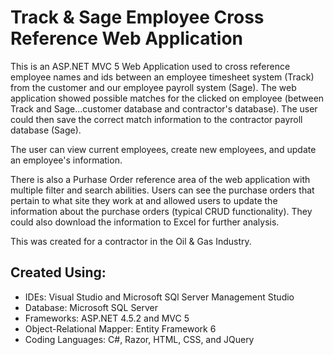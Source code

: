 ﻿# Track & Sage Employee Cross Reference Web Application

This is an ASP.NET MVC 5 Web Application used to cross reference employee names and ids between an employee timesheet system (Track) from the customer and our employee payroll system (Sage). The web application showed possible matches for the clicked on employee (between Track and Sage...customer database and contractor's database). The user could then save the correct match information to the contractor payroll database (Sage).

The user can view current employees, create new employees, and update an employee's information. 

There is also a Purhase Order reference area of the web application with multiple filter and search abilities. Users can see the purchase orders that pertain to what site they work at and allowed users to update the information about the purchase orders (typical CRUD functionality). They could also download the information to Excel for further analysis.

This was created for a contractor in the Oil & Gas Industry.

## Created Using:
- IDEs: Visual Studio and Microsoft SQl Server Management Studio
- Database: Microsoft SQL Server
- Frameworks: ASP.NET 4.5.2 and MVC 5
- Object-Relational Mapper:  Entity Framework 6
- Coding Languages: C#, Razor, HTML, CSS, and JQuery